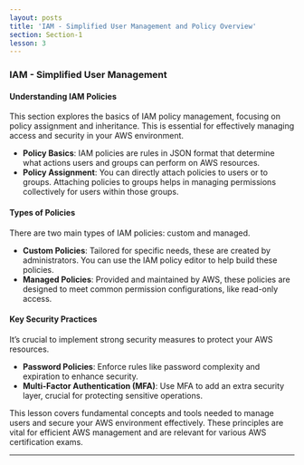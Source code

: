 ```yaml
---
layout: posts
title: 'IAM - Simplified User Management and Policy Overview'
section: Section-1
lesson: 3
---
```


### IAM - Simplified User Management

#### Understanding IAM Policies

This section explores the basics of IAM policy management, focusing on policy assignment and inheritance. This is essential for effectively managing access and security in your AWS environment.

- **Policy Basics**: IAM policies are rules in JSON format that determine what actions users and groups can perform on AWS resources.
- **Policy Assignment**: You can directly attach policies to users or to groups. Attaching policies to groups helps in managing permissions collectively for users within those groups.

<!-- pagebreak -->

#### Types of Policies

There are two main types of IAM policies: custom and managed.

- **Custom Policies**: Tailored for specific needs, these are created by administrators. You can use the IAM policy editor to help build these policies.
- **Managed Policies**: Provided and maintained by AWS, these policies are designed to meet common permission configurations, like read-only access.

<!-- pagepage -->

#### Key Security Practices

It’s crucial to implement strong security measures to protect your AWS resources.

- **Password Policies**: Enforce rules like password complexity and expiration to enhance security.
- **Multi-Factor Authentication (MFA)**: Use MFA to add an extra security layer, crucial for protecting sensitive operations.

This lesson covers fundamental concepts and tools needed to manage users and secure your AWS environment effectively. These principles are vital for efficient AWS management and are relevant for various AWS certification exams.

---
